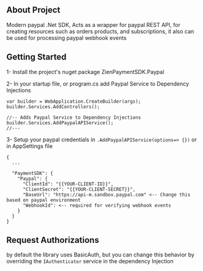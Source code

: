 ## About Project
Modern paypal .Net SDK, Acts as a wrapper for paypal REST API, for creating resources such as orders products, and subscriptions, 
it also can be used for processing paypal webhook events


## Getting Started

1- Install the project's nuget package ZienPaymentSDK.Paypal

2- In your startup file, or program.cs add Paypal Service to Dependency Injections 
```
var builder = WebApplication.CreateBuilder(args);
builder.Services.AddControllers();

//-- Adds Paypal Service to Dependency Injections 
builder.Services.AddPaypalAPIService(); 
//---
```

3- Setup your paypal credentials in `.AddPaypalAPIService(options=> {})`
or in AppSettings file 
```
{
  ...

  "PaymentSDK": {
    "Paypal": {
      "ClientId": "{{YOUR-CLIENT-ID}}",
      "ClientSecret": "{{YOUR-CLIENT-SECRET}}",
      "BaseUrl": "https://api-m.sandbox.paypal.com" <-- Change this based on paypal environment
      "WebhookId": <-- required for verifying webhook events
    }
  }
}
```

## Request Authorizations
by default the library uses BasicAuth, but you can change this behavior by overriding the 
`IAuthenticator` service in the dependency Injection